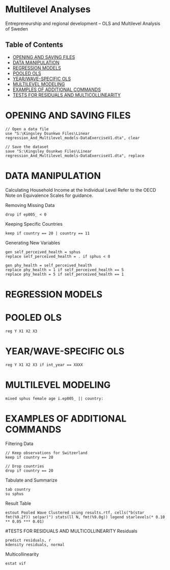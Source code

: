 # Multilevel Analyses
Entrepreneurship and regional development – OLS and Multilevel Analysis of Sweden 

## Table of Contents
- [OPENING AND SAVING FILES](#opening-and-saving-files)
- [DATA MANIPULATION](#data-manipulation)
- [REGRESSION MODELS](#regression-models)
- [POOLED OLS](#pooled-oLS)
- [YEAR/WAVE-SPECIFIC OLS](#year/wave-specific-oLS)
- [MULTILEVEL MODELING](#multilevel-modeling)
- [EXAMPLES OF ADDITIONAL COMMANDS](#examples-of-additional-commands)
- [TESTS FOR RESIDUALS AND MULTICOLLINEARITY](#tests-for-residuals-and-multicollinearity)


# OPENING AND SAVING FILES
```
// Open a data file
use "S:\Kingsley Osunkwo Files\Linear regression_And_Multilevel_models-DataExerciseV1.dta", clear

// Save the dataset
save "S:\Kingsley Osunkwo Files\Linear regression_And_Multilevel_models-DataExerciseV1.dta", replace
```

# DATA MANIPULATION
Calculating Household Income at the Individual Level
Refer to the OECD Note on Equivalence Scales for guidance.

Removing Missing Data
```
drop if ep005_ < 0
```

Keeping Specific Countries
```
keep if country == 20 | country == 11
```

Generating New Variables
```
gen self_perceived_health = sphus
replace self_perceived_health = . if sphus < 0

gen phy_health = self_perceived_health
replace phy_health = 1 if self_perceived_health == 5
replace phy_health = 5 if self_perceived_health == 1
```

# REGRESSION MODELS
# POOLED OLS
```
reg Y X1 X2 X3
```
# YEAR/WAVE-SPECIFIC OLS
```
reg Y X1 X2 X3 if int_year == XXXX
```
# MULTILEVEL MODELING
```
mixed sphus female age i.ep005_ || country:
```

# EXAMPLES OF ADDITIONAL COMMANDS
Filtering Data
```
// Keep observations for Switzerland
keep if country == 20

// Drop countries
drop if country == 20
```
Tabulate and Summarize
```
tab country
su sphus
```
Result Table
```
estout Pooled Wave Clustered using results.rtf, cells("b(star fmt(%9.2f)) se(par)") stats(ll N, fmt(%9.0g)) legend starlevels(* 0.10 ** 0.05 *** 0.01)
```



#TESTS FOR RESIDUALS AND MULTICOLLINEARITY
Residuals
```
predict residuals, r
kdensity residuals, normal
```
Multicollinearity
```
estat vif
``` 


